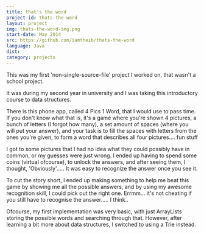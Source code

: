 ```yaml
---
title: that's the word
project-id: thats-the-word
layout: project
img: thats-the-word-img.png
start-date: May 2014
src: https://github.com/iamtheib/thats-the-word
language: Java
dist:
category: projects
---
```


This was my first 'non-single-source-file' project I worked on,
that wasn't a school project.

It was during my second year in university and I was taking this
introductory course to data structures.

<!--more-->

There is this phone app, called 4 Pics 1 Word, that I would use to pass
time. If you don't know what that is, it's a game where you're
shown 4 pictures, a bunch of letters (I forgot how many), a set amount
of spaces (where you will put your answer), and your task is to fill the
spaces with letters from the ones you're given, to form a word that
describes all four pictures.... fun stuff

I got to some pictures that I had no idea what they could possibly have
in common, or my guesses were just wrong. I ended up having to spend some
coins (virtual ofcourse), to unlock the answers, and after seeing them,
I thought, 'Obviously'..... It was easy to recognize the answer once you
see it.

To cut the story short, I ended up making something to help me beat
this game by showing me all the possible answers, and by using my
awesome recognition skill, I could pick out the right one. Errmm...
it's not cheating if you still have to recognise the answer..... I think..

Ofcourse, my first implementation was very basic, with just ArrayLists
storing the possible words and searching through that. However, after
learning a bit more about data structures, I switched to using a Trie
instead.